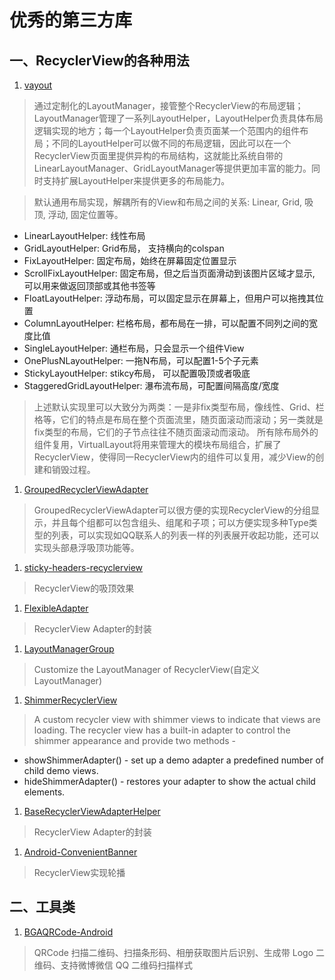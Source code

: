 # 优秀的第三方库

## 一、RecyclerView的各种用法

1. [vayout](https://github.com/alibaba/vlayout)
>通过定制化的LayoutManager，接管整个RecyclerView的布局逻辑；LayoutManager管理了一系列LayoutHelper，LayoutHelper负责具体布局逻辑实现的地方；每一个LayoutHelper负责页面某一个范围内的组件布局；不同的LayoutHelper可以做不同的布局逻辑，因此可以在一个RecyclerView页面里提供异构的布局结构，这就能比系统自带的LinearLayoutManager、GridLayoutManager等提供更加丰富的能力。同时支持扩展LayoutHelper来提供更多的布局能力。

>默认通用布局实现，解耦所有的View和布局之间的关系: Linear, Grid, 吸顶, 浮动, 固定位置等。
+ LinearLayoutHelper: 线性布局
+ GridLayoutHelper: Grid布局， 支持横向的colspan
+ FixLayoutHelper: 固定布局，始终在屏幕固定位置显示
+ ScrollFixLayoutHelper: 固定布局，但之后当页面滑动到该图片区域才显示, 可以用来做返回顶部或其他书签等
+ FloatLayoutHelper: 浮动布局，可以固定显示在屏幕上，但用户可以拖拽其位置
+ ColumnLayoutHelper: 栏格布局，都布局在一排，可以配置不同列之间的宽度比值
+ SingleLayoutHelper: 通栏布局，只会显示一个组件View
+ OnePlusNLayoutHelper: 一拖N布局，可以配置1-5个子元素
+ StickyLayoutHelper: stikcy布局， 可以配置吸顶或者吸底
+ StaggeredGridLayoutHelper: 瀑布流布局，可配置间隔高度/宽度
>上述默认实现里可以大致分为两类：一是非fix类型布局，像线性、Grid、栏格等，它们的特点是布局在整个页面流里，随页面滚动而滚动；另一类就是fix类型的布局，它们的子节点往往不随页面滚动而滚动。
所有除布局外的组件复用，VirtualLayout将用来管理大的模块布局组合，扩展了RecyclerView，使得同一RecyclerView内的组件可以复用，减少View的创建和销毁过程。

1. [GroupedRecyclerViewAdapter](https://github.com/donkingliang/GroupedRecyclerViewAdapter)
>GroupedRecyclerViewAdapter可以很方便的实现RecyclerView的分组显示，并且每个组都可以包含组头、组尾和子项；可以方便实现多种Type类型的列表，可以实现如QQ联系人的列表一样的列表展开收起功能，还可以实现头部悬浮吸顶功能等。

1. [sticky-headers-recyclerview](https://github.com/timehop/sticky-headers-recyclerview)
>RecyclerView的吸顶效果

1. [FlexibleAdapter](https://github.com/davideas/FlexibleAdapter)
> RecyclerView Adapter的封装

1. [LayoutManagerGroup](https://github.com/DingMouRen/LayoutManagerGroup)
>Customize the LayoutManager of RecyclerView(自定义LayoutManager)

1. [ShimmerRecyclerView](https://github.com/sharish/ShimmerRecyclerView)
>A custom recycler view with shimmer views to indicate that views are loading. The recycler view has a built-in adapter to control the shimmer appearance and provide two methods -
+ showShimmerAdapter() - set up a demo adapter a predefined number of child demo views.
+ hideShimmerAdapter() - restores your adapter to show the actual child elements.

1. [BaseRecyclerViewAdapterHelper](https://github.com/CymChad/BaseRecyclerViewAdapterHelper)
> RecyclerView Adapter的封装

1. [Android-ConvenientBanner](https://github.com/Bigkoo/Android-ConvenientBanner)
>RecyclerView实现轮播

## 二、工具类

1. [BGAQRCode-Android](https://github.com/bingoogolapple/BGAQRCode-Android)
>QRCode 扫描二维码、扫描条形码、相册获取图片后识别、生成带 Logo 二维码、支持微博微信 QQ 二维码扫描样式
